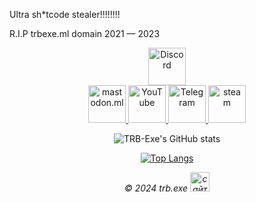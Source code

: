 Ultra sh*tcode stealer!!!!!!!!

<p>R.I.P trbexe.ml domain 2021 — 2023</p>
<center><a href="https://trbexe.ml/discord" title="Discord">
   <img src="https://trbexe.us.to/content/discordicon.svg" wight="60" height="60" alt="Discord"</img>
   </a>
<center><a href="https://mastodon.ml/@texe" title="Mastodon.ml">
   <img src="https://www.svgrepo.com/show/331480/mastodon.svg" wight="60" height="60" alt="mastodon.ml"</img>
   </a>
       <a href="https://youtube.com/c/ThisIsTRB" title="Youtube">
   <img src="https://trbexe.us.to/content/yticon2.svg" wight="60" height="60" alt="YouTube"</img>
   </a>
      <a href="https://t.me/pentiumn4200" title="Telegram">
   <img src="https://trbexe.us.to/content/telega.svg" wight="60" height="60" alt="Telegram"</img>
   </a>
       <a href="https://steamcommunity.com/id/thisistrb/" title="steam">
   <img src="https://trbexe.us.to/content/steam.svg" wight="60" height="60" alt="steam"</img>
   </a>
	</center>

![TRB-Exe's GitHub stats](https://github-readme-stats.vercel.app/api?username=TRB-Exe&theme=discord_old_blurple&show_icons=true)

[![Top Langs](https://github-readme-stats.vercel.app/api/top-langs/?username=TRB-Exe&layout=compact&theme=discord_old_blurple)](https://github-readme-stats.vercel.app/api/top-langs/?username=TRB-Exe&layout=compact&theme=discord_old_blurple)

<footer>
<p><em>© 2024 trb.exe
<a href="http://trbexe.000.pe">
	<img src="http://trbexe.000.pe/amogus/trbexe-banner.gif" wight="88" height="31" alt="сайт trb.exe">
        </a>
</em></p>
</footer>
